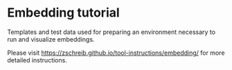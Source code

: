 # Embedding tutorial

Templates and test data used for preparing an environment necessary to run and visualize embeddings.

Please visit https://zschreib.github.io/tool-instructions/embedding/ for more detailed instructions.
